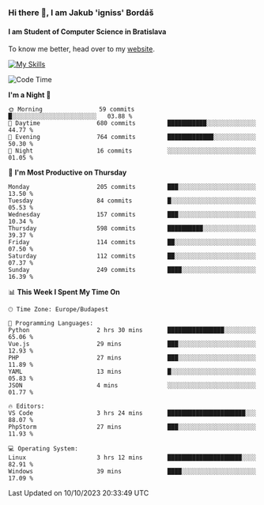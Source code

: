 ### Hi there 👋, I am Jakub 'igniss' Bordáš

#### I am Student of Computer Science in Bratislava
To know me better, head over to my [website](https://bordas.sk).

[![My Skills](https://skillicons.dev/icons?i=js,html,css,figma,svelte,java,kotlin,python,postgresql,typescript,nest,nodejs)](https://bordas.sk)


<!--START_SECTION:waka-->
![Code Time](http://img.shields.io/badge/Code%20Time-1%2C217%20hrs%203%20mins-blue)

**I'm a Night 🦉** 

```text
🌞 Morning                59 commits          █░░░░░░░░░░░░░░░░░░░░░░░░   03.88 % 
🌆 Daytime                680 commits         ███████████░░░░░░░░░░░░░░   44.77 % 
🌃 Evening                764 commits         █████████████░░░░░░░░░░░░   50.30 % 
🌙 Night                  16 commits          ░░░░░░░░░░░░░░░░░░░░░░░░░   01.05 % 
```
📅 **I'm Most Productive on Thursday** 

```text
Monday                   205 commits         ███░░░░░░░░░░░░░░░░░░░░░░   13.50 % 
Tuesday                  84 commits          █░░░░░░░░░░░░░░░░░░░░░░░░   05.53 % 
Wednesday                157 commits         ███░░░░░░░░░░░░░░░░░░░░░░   10.34 % 
Thursday                 598 commits         ██████████░░░░░░░░░░░░░░░   39.37 % 
Friday                   114 commits         ██░░░░░░░░░░░░░░░░░░░░░░░   07.50 % 
Saturday                 112 commits         ██░░░░░░░░░░░░░░░░░░░░░░░   07.37 % 
Sunday                   249 commits         ████░░░░░░░░░░░░░░░░░░░░░   16.39 % 
```


📊 **This Week I Spent My Time On** 

```text
🕑︎ Time Zone: Europe/Budapest

💬 Programming Languages: 
Python                   2 hrs 30 mins       ████████████████░░░░░░░░░   65.06 % 
Vue.js                   29 mins             ███░░░░░░░░░░░░░░░░░░░░░░   12.93 % 
PHP                      27 mins             ███░░░░░░░░░░░░░░░░░░░░░░   11.89 % 
YAML                     13 mins             █░░░░░░░░░░░░░░░░░░░░░░░░   05.83 % 
JSON                     4 mins              ░░░░░░░░░░░░░░░░░░░░░░░░░   01.77 % 

🔥 Editors: 
VS Code                  3 hrs 24 mins       ██████████████████████░░░   88.07 % 
PhpStorm                 27 mins             ███░░░░░░░░░░░░░░░░░░░░░░   11.93 % 

💻 Operating System: 
Linux                    3 hrs 12 mins       █████████████████████░░░░   82.91 % 
Windows                  39 mins             ████░░░░░░░░░░░░░░░░░░░░░   17.09 % 
```


 Last Updated on 10/10/2023 20:33:49 UTC
<!--END_SECTION:waka-->

